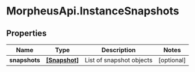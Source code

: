 # MorpheusApi.InstanceSnapshots

## Properties

Name | Type | Description | Notes
------------ | ------------- | ------------- | -------------
**snapshots** | [**[Snapshot]**](Snapshot.md) | List of snapshot objects | [optional] 


